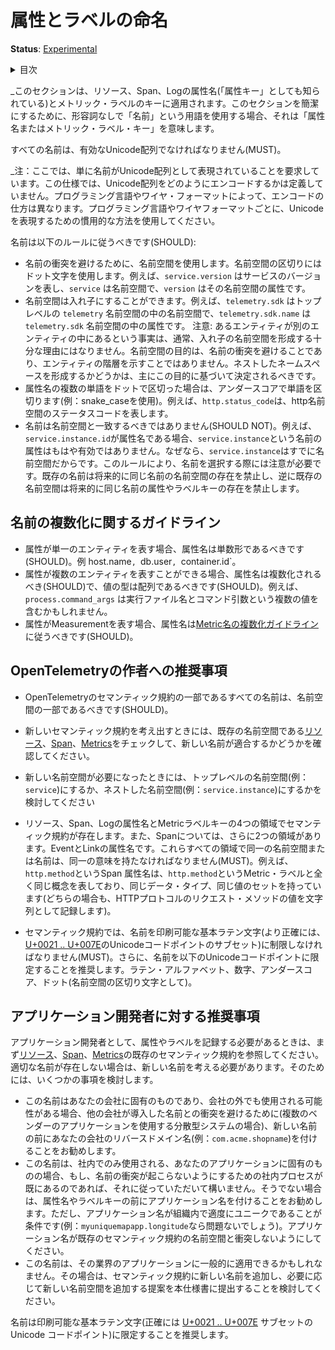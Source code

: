 <!--
# Attribute and Label Naming
-->

# 属性とラベルの命名

<!--
**Status**: [Experimental](../document-status.md)
-->

**Status**: [Experimental](../document-status.md)

<details>
<summary>
目次
</summary>


<!--
- [Name Pluralization Guidelines](#name-pluralization-guidelines)
- [Recommendations for OpenTelemetry Authors](#recommendations-for-opentelemetry-authors)
- [Recommendations for Application Developers](#recommendations-for-application-developers)
-->

- [名前の複数化に関するガイドライン](#名前の複数化に関するガイドライン)
- [Recommendations for OpenTelemetry Authors](#recommendations-for-opentelemetry-authors)
- [Recommendations for Application Developers](#recommendations-for-application-developers)


</details>

<!--
_This section applies to Resource, Span and Log attribute names (also known as
the "attribute keys") and to keys of Metric labels. For brevity within this
section when we use the term "name" without an adjective it is implied to mean
"attribute name or metric label key"._
-->

_このセクションは、リソース、Span、Logの属性名(「属性キー」としても知られている)とメトリック・ラベルのキーに適用されます。このセクションを簡潔にするために、形容詞なしで「名前」という用語を使用する場合、それは「属性名またはメトリック・ラベル・キー」を意味します。

<!--
Every name MUST be a valid Unicode sequence.
-->

すべての名前は、有効なUnicode配列でなければなりません(MUST)。

<!--
_Note: we merely require that the names are represented as Unicode sequences.
This specification does not define how exactly the Unicode sequences are
encoded. The encoding can vary from one programming language to another and from
one wire format to another. Use the idiomatic way to represent Unicode in the
particular programming language or wire format._
-->

_注：ここでは、単に名前がUnicode配列として表現されていることを要求しています。この仕様では、Unicode配列をどのようにエンコードするかは定義していません。プログラミング言語やワイヤ・フォーマットによって、エンコードの仕方は異なります。プログラミング言語やワイヤフォーマットごとに、Unicodeを表現するための慣用的な方法を使用してください。

<!--
Names SHOULD follow these rules:
-->

名前は以下のルールに従うべきです(SHOULD):

<!--
- Use namespacing to avoid name clashes. Delimit the namespaces using a dot
  character. For example `service.version` denotes the service version where
  `service` is the namespace and `version` is an attribute in that namespace.
- Namespaces can be nested. For example `telemetry.sdk` is a namespace inside
  top-level `telemetry` namespace and `telemetry.sdk.name` is an attribute
  inside `telemetry.sdk` namespace.
  Note: the fact that an entity is located within another entity is typically
  not a sufficient reason for forming nested namespaces. The purpose of a
  namespace is to avoid name clashes, not to indicate entity hierarchies. This
  purpose should primarily drive the decision about forming nested namespaces.
- For each multi-word dot-delimited component of the attribute name separate the
  words by underscores (i.e. use snake_case). For example `http.status_code`
  denotes the status code in the http namespace.
- Names SHOULD NOT coincide with namespaces. For example if
  `service.instance.id` is an attribute name then it is no longer valid to have
  an attribute named `service.instance` because `service.instance` is already a
  namespace. Because of this rule be careful when choosing names: every existing
  name prohibits existence of an equally named namespace in the future, and vice
  versa: any existing namespace prohibits existence of an equally named
  attribute or label key in the future.
-->

- 名前の衝突を避けるために、名前空間を使用します。名前空間の区切りにはドット文字を使用します。例えば、`service.version` はサービスのバージョンを表し、`service` は名前空間で、`version` はその名前空間の属性です。
- 名前空間は入れ子にすることができます。例えば、`telemetry.sdk` はトップレベルの `telemetry` 名前空間の中の名前空間で、`telemetry.sdk.name` は `telemetry.sdk` 名前空間の中の属性です。  注意: あるエンティティが別のエンティティの中にあるという事実は、通常、入れ子の名前空間を形成する十分な理由にはなりません。名前空間の目的は、名前の衝突を避けることであり、エンティティの階層を示すことではありません。ネストしたネームスペースを形成するかどうかは、主にこの目的に基づいて決定されるべきです。
- 属性名の複数の単語をドットで区切った場合は、アンダースコアで単語を区切ります(例：snake_caseを使用)。例えば、`http.status_code`は、http名前空間のステータスコードを表します。
- 名前は名前空間と一致するべきではありません(SHOULD NOT)。例えば、`service.instance.id`が属性名である場合、`service.instance`という名前の属性はもはや有効ではありません。なぜなら、`service.instance`はすでに名前空間だからです。このルールにより、名前を選択する際には注意が必要です。既存の名前は将来的に同じ名前の名前空間の存在を禁止し、逆に既存の名前空間は将来的に同じ名前の属性やラベルキーの存在を禁止します。

<!--
## Name Pluralization guidelines
-->

## 名前の複数化に関するガイドライン

<!--
- When an attribute represents a single entity, the attribute name SHOULD be singular.
  Examples: `host.name`, `db.user`, `container.id`.
- When attribute can represent multiple entities, the attribute name SHOULD be pluralized
  and the value type SHOULD be an array. E.g. `process.command_args` might include multiple
  values: the executable name and command arguments.
- When an attribute represents a measurement,
  [Metric Name Pluralization Guidelines](../metrics/semantic_conventions/README.md#pluralization)
  SHOULD be followed for the attribute name.
-->

- 属性が単一のエンティティを表す場合、属性名は単数形であるべきです(SHOULD)。例 host.name`, `db.user`, `container.id`。
- 属性が複数のエンティティを表すことができる場合、属性名は複数化されるべき(SHOULD)で、値の型は配列であるべきです(SHOULD)。例えば、`process.command_args` は実行ファイル名とコマンド引数という複数の値を含むかもしれません。
- 属性がMeasurementを表す場合、属性名は[Metric名の複数化ガイドライン](../metrics/semantic_conventions/README.md#pluralization)に従うべきです(SHOULD)。

<!--
## Recommendations for OpenTelemetry Authors
-->

## OpenTelemetryの作者への推奨事項

<!--
- All names that are part of OpenTelemetry semantic conventions SHOULD be part
  of a namespace.
- When coming up with a new semantic convention make sure to check existing
  namespaces for
  [Resources](../resource/semantic_conventions/README.md),
  [Spans](../trace/semantic_conventions/README.md),
  and
  [Metrics](../metrics/semantic_conventions/README.md)
  to see if the new name fits.
- When a new namespace is necessary consider whether it should be a top-level
  namespace (e.g. `service`) or a nested namespace (e.g. `service.instance`).
- Semantic conventions exist for four areas: for Resource, Span and Log
  attribute names as well as Metric label keys. In addition, for spans we have
  two more areas: Event and Link attribute names. Identical namespaces or names
  in all these areas MUST have identical meanings. For example the `http.method`
  span attribute name denotes exactly the same concept as the `http.method`
  metric label, has the same data type and the same set of possible values (in
  both cases it records the value of the HTTP protocol's request method as a
  string).
- Semantic conventions MUST limit names to printable Basic Latin characters
  (more precisely to
  [U+0021 .. U+007E](https://en.wikipedia.org/wiki/Basic_Latin_(Unicode_block)#Table_of_characters)
  subset of Unicode code points). It is recommended to further limit names to
  the following Unicode code points: Latin alphabet, Numeric, Underscore, Dot
  (as namespace delimiter).
-->

- OpenTelemetryのセマンティック規約の一部であるすべての名前は、名前空間の一部であるべきです(SHOULD)。
- 新しいセマンティック規約を考え出すときには、既存の名前空間である[リソース](../resource/semantic_conventions/README.md)、[Span](../trace/semantic_conventions/README.md)、[Metrics](../metrics/semantic_conventions/README.md)をチェックして、新しい名前が適合するかどうかを確認してください。
- 新しい名前空間が必要になったときには、トップレベルの名前空間(例：`service`)にするか、ネストした名前空間(例：`service.instance`)にするかを検討してください

- リソース、Span、Logの属性名とMetricラベルキーの4つの領域でセマンティック規約が存在します。また、Spanについては、さらに2つの領域があります。EventとLinkの属性名です。これらすべての領域で同一の名前空間または名前は、同一の意味を持たなければなりません(MUST)。例えば、`http.method`というSpan 属性名は、`http.method`というMetric・ラベルと全く同じ概念を表しており、同じデータ・タイプ、同じ値のセットを持っています(どちらの場合も、HTTPプロトコルのリクエスト・メソッドの値を文字列として記録します)。
- セマンティック規約では、名前を印刷可能な基本ラテン文字(より正確には、[U+0021 .. U+007E](https://en.wikipedia.org/wiki/Basic_Latin_(Unicode_block)#Table_of_characters)のUnicodeコードポイントのサブセット)に制限しなければなりません(MUST)。さらに、名前を以下のUnicodeコードポイントに限定することを推奨します。ラテン・アルファベット、数字、アンダースコア、ドット(名前空間の区切り文字として)。

<!--
## Recommendations for Application Developers
-->

## アプリケーション開発者に対する推奨事項

<!--
As an application developer when you need to record an attribute or a label
first consult existing semantic conventions for
[Resources](../resource/semantic_conventions/README.md),
[Spans](../trace/semantic_conventions/README.md),
and
[Metrics](../metrics/semantic_conventions/README.md).
If an appropriate name does not exists you will need to come up with a new name.
To do that consider a few options:
-->

アプリケーション開発者として、属性やラベルを記録する必要があるときは、まず[リソース](../resource/semantic_conventions/README.md)、[Span](../trace/semantic_conventions/README.md)、[Metrics](../metrics/semantic_conventions/README.md)の既存のセマンティック規約を参照してください。適切な名前が存在しない場合は、新しい名前を考える必要があります。そのためには、いくつかの事項を検討します。

<!--
- The name is specific to your company and may be possibly used outside the
  company as well. To avoid clashes with names introduced by other companies (in
  a distributed system that uses applications from multiple vendors) it is
  recommended to prefix the new name by your company's reverse domain name, e.g.
  `com.acme.shopname`.
- The name is specific to your application that will be used internally only. If
  you already have an internal company process that helps you to ensure no name
  clashes happen then feel free to follow it. Otherwise it is recommended to
  prefix the attribute name or label key by your application name, provided that
  the application name is reasonably unique within your organization (e.g.
  `myuniquemapapp.longitude` is likely fine). Make sure the application name
  does not clash with an existing semantic convention namespace.
- The name may be generally applicable to applications in the industry. In that
  case consider submitting a proposal to this specification to add a new name to
  the semantic conventions, and if necessary also to add a new namespace.
-->

- この名前はあなたの会社に固有のものであり、会社の外でも使用される可能性がある場合、他の会社が導入した名前との衝突を避けるために(複数のベンダーのアプリケーションを使用する分散型システムの場合)、新しい名前の前にあなたの会社のリバースドメイン名(例：`com.acme.shopname`)を付けることをお勧めします。
- この名前は、社内でのみ使用される、あなたのアプリケーションに固有のものの場合、もし、名前の衝突が起こらないようにするための社内プロセスが既にあるのであれば、それに従っていただいて構いません。そうでない場合は、属性名やラベルキーの前にアプリケーション名を付けることをお勧めします。ただし、アプリケーション名が組織内で適度にユニークであることが条件です(例：`myuniquemapapp.longitude`なら問題ないでしょう)。アプリケーション名が既存のセマンティック規約の名前空間と衝突しないようにしてください。
- この名前は、その業界のアプリケーションに一般的に適用できるかもしれなません。その場合は、セマンティック規約に新しい名前を追加し、必要に応じて新しい名前空間を追加する提案を本仕様書に提出することを検討してください。

<!--
It is recommended to limit names to printable Basic Latin characters
(more precisely to
[U+0021 .. U+007E](https://en.wikipedia.org/wiki/Basic_Latin_(Unicode_block)#Table_of_characters)
subset of Unicode code points).
-->

名前は印刷可能な基本ラテン文字(正確には [U+0021 .. U+007E](https://en.wikipedia.org/wiki/Basic_Latin_(Unicode_block)#Table_of_characters) サブセットの Unicode コードポイント)に限定することを推奨します。

